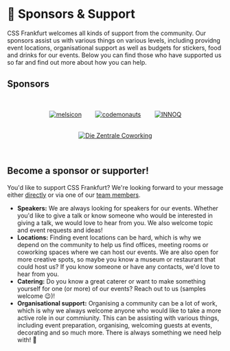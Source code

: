 # :star2: Sponsors & Support

CSS Frankfurt welcomes all kinds of support from the community. Our sponsors assist us with various things on various levels, including providng event locations, organisational support as well as budgets for stickers, food and drinks for our events. Below you can find those who have supported us so far and find out more about how you can help.

## Sponsors

<div align="center" style="display: flex; flex-wrap: wrap; justify-content: center; align-items: center; padding: 1rem 0;">

  <a href="https://melsicon.de/" rel="noopener noreferrer" target="_blank" title="melsicon website" style="display: block; margin: 1rem;">
  <img src="/sponsors/melsicon.svg" alt="melsicon">
  </a>

  <a href="https://codemonauts.com/" rel="noopener noreferrer" target="_blank" title="codemonauts website" style="display: block; margin: 1rem;">
  <img src="/sponsors/codemonauts.svg" alt="codemonauts">
  </a>

  <a href="https://innoq.com/" rel="noopener noreferrer" target="_blank" title="INNOQ website" style="display: block; margin: 1rem;">
  <img src="/sponsors/innoq.svg" alt="INNOQ">
  </a>

  <a href="https://die-zentrale-ffm.de/" rel="noopener noreferrer" target="_blank" title="Die Zentrale Coworking website" style="display: block; margin: 1rem;">
  <img src="/sponsors/diezentrale.png" alt="Die Zentrale Coworking">
  </a>
</div>


## Become a sponsor or supporter!

You'd like to support CSS Frankfurt? We're looking forward to your message either [directly](./contact.md) or via one of our [team members](./team.md).

* **Speakers:** We are always looking for speakers for our events. Whether you'd like to give a talk or know someone who would be interested in giving a talk, we would love to hear from you. We also welcome topic and event requests and ideas!
* **Locations:** Finding event locations can be hard, which is why we depend on the community to help us find offices, meeting rooms or coworking spaces where we can host our events. We are also open for more creative spots, so maybe you know a museum or restaurant that could host us? If you know someone or have any contacts, we'd love to hear from you.
* **Catering:** Do you know a great caterer or want to make something yourself for one (or more) of our events? Reach out to us (samples welcome :wink:)!
* **Organisational support:** Organising a community can be a lot of work, which is why we always welcome anyone who would like to take a more active role in our commiunity. This can be assisting with various things, including event preparation, organising, welcoming guests at events, decorating and so much more. There is always something we need help with! :slightly_smiling_face: